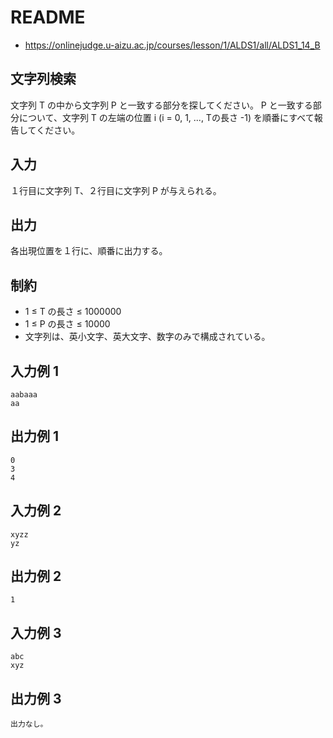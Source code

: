# README
- <https://onlinejudge.u-aizu.ac.jp/courses/lesson/1/ALDS1/all/ALDS1_14_B>
## 文字列検索
文字列 T の中から文字列 P と一致する部分を探してください。
P と一致する部分について、文字列 T の左端の位置 i (i = 0, 1, ..., Tの長さ -1) を順番にすべて報告してください。
## 入力
１行目に文字列 T、２行目に文字列 P が与えられる。
## 出力
各出現位置を１行に、順番に出力する。
## 制約
- 1 ≤ T の長さ ≤ 1000000
- 1 ≤ P の長さ ≤ 10000
- 文字列は、英小文字、英大文字、数字のみで構成されている。
## 入力例 1
```
aabaaa
aa
```
## 出力例 1
```
0
3
4
```
## 入力例 2
```
xyzz
yz
```
## 出力例 2
```
1
```
## 入力例 3
```
abc
xyz
```
## 出力例 3
```
出力なし。
```
